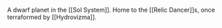 A dwarf planet in the [[Sol System]]. Home to the [[Relic Dancer]]s, once terraformed by [[Hydrovizma]].
